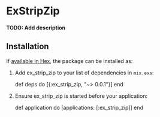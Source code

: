 # ExStripZip

**TODO: Add description**

## Installation

If [available in Hex](https://hex.pm/docs/publish), the package can be installed as:

  1. Add ex_strip_zip to your list of dependencies in `mix.exs`:

        def deps do
          [{:ex_strip_zip, "~> 0.0.1"}]
        end

  2. Ensure ex_strip_zip is started before your application:

        def application do
          [applications: [:ex_strip_zip]]
        end

